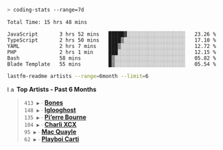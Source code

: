 ```zsh
> coding-stats --range=7d
```

<!--START_SECTION:waka-->

```text
Total Time: 15 hrs 48 mins

JavaScript       3 hrs 52 mins   █████▓░░░░░░░░░░░░░░░░░░░   23.26 %
TypeScript       2 hrs 50 mins   ████▒░░░░░░░░░░░░░░░░░░░░   17.10 %
YAML             2 hrs 7 mins    ███▒░░░░░░░░░░░░░░░░░░░░░   12.72 %
PHP              2 hrs 1 min     ███░░░░░░░░░░░░░░░░░░░░░░   12.15 %
Bash             58 mins         █▒░░░░░░░░░░░░░░░░░░░░░░░   05.82 %
Blade Template   55 mins         █▒░░░░░░░░░░░░░░░░░░░░░░░   05.54 %
```

<!--END_SECTION:waka-->

```zsh
lastfm-readme artists --range=6month --limit=6
```

<!--START_LASTFM_ARTISTS:{"period": "6month", "rows": 6}-->
<a href="https://last.fm" target="_blank"><img src="https://user-images.githubusercontent.com/17434202/215290617-e793598d-d7c9-428f-9975-156db1ba89cc.svg" alt="Last.fm Logo" width="18" height="13"/></a> **Top Artists - Past 6 Months**

> `413 ▶️` ∙ **[Bones](https://www.last.fm/music/Bones)**<br/>
> `148 ▶️` ∙ **[Iglooghost](https://www.last.fm/music/Iglooghost)**<br/>
> `135 ▶️` ∙ **[Pi’erre Bourne](https://www.last.fm/music/Pi%E2%80%99erre+Bourne)**<br/>
> `104 ▶️` ∙ **[Charli XCX](https://www.last.fm/music/Charli+XCX)**<br/>
> `95 ▶️` ∙ **[Mac Quayle](https://www.last.fm/music/Mac+Quayle)**<br/>
> `62 ▶️` ∙ **[Playboi Carti](https://www.last.fm/music/Playboi+Carti)**<br/>
<!--END_LASTFM_ARTISTS-->
